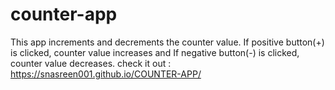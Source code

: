 # counter-app  
This app increments and decrements the counter value. If positive button(+) is clicked, counter value increases and If negative button(-) is clicked, counter value decreases.
check it out : https://snasreen001.github.io/COUNTER-APP/
